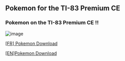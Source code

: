 ## Pokemon for the TI-83 Premium CE

### Pokemon on the TI-83 Premium CE !!

![image](https://user-images.githubusercontent.com/85101130/147591399-f779c566-3d9c-4708-9eea-43768592f1b2.gif)

[[FR] Pokemon Download](https://github.com/Square-Programming/Pokemon-83-Premium/raw/main/%5BFR%5D%20POKEMON.8xp)

[[EN]Pokemon Download](https://github.com/Square-Programming/Pokemon-83-Premium/raw/main/%5BEN%5D%20POKEMON.8xp)
